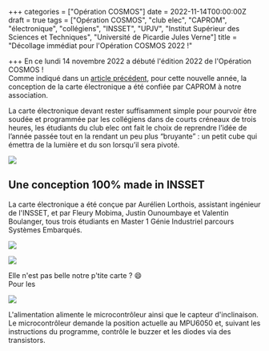+++
categories = ["Opération COSMOS"]
date = 2022-11-14T00:00:00Z
draft = true
tags = ["Opération COSMOS", "club elec", "CAPROM", "électronique", "collégiens", "INSSET", "UPJV", "Institut Supérieur des Sciences et Techniques", "Université de Picardie Jules Verne"]
title = "Décollage immédiat pour l'Opération COSMOS 2022 !"

+++
En ce lundi 14 novembre 2022 a débuté l'édition 2022 de l'Opération COSMOS !  
Comme indiqué dans un [article précédent](https://blog.clubelec.insset.fr/2022/11/12/quest-ce-que-lop%C3%A9ration-cosmos/), pour cette nouvelle année, la conception de la carte électronique a été confiée par CAPROM à notre association.

La carte électronique devant rester suffisamment simple pour pourvoir être soudée et programmée par les collégiens dans de courts créneaux de trois heures, les étudiants du club elec ont fait le choix de reprendre l’idée de l’année passée tout en la rendant un peu plus “bruyante” : un petit cube qui émettra de la lumière et du son lorsqu’il sera pivoté.

![](/uploads/boite_ouverte.png)

## Une conception 100% made in INSSET

La carte électronique a été conçue par Aurélien Lorthois, assistant ingénieur de l'INSSET, et par Fleury Mobima, Justin Ounoumbaye et Valentin Boulanger, tous trois étudiants en Master 1 Génie Industriel parcours Systèmes Embarqués.

![](/uploads/carte_face_avant-opti.png)

![](/uploads/carte_face_arriere-opti.png)

Elle n'est pas belle notre p'tite carte ? 😄  
Pour les 

![](/uploads/schema_de_principe_cosmos_2022.png)

L'alimentation alimente le microcontrôleur ainsi que le capteur d'inclinaison.  
Le microcontrôleur demande la position actuelle au MPU6050 et, suivant les instructions du programme, contrôle le buzzer et les diodes via des transistors.